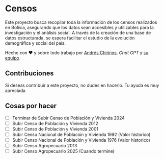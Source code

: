 # Censos

Este proyecto busca recopilar toda la información de los censos realizados en Bolivia, asegurando que los datos sean accesibles y utilizables para la investigación y el análisis social. A través de la creación de una base de datos estructurada, se espera facilitar el estudio de la evolución demográfica y social del país.

Hecho con ❤️ y sobre todo trabajo por [Andrés Chirinos](https://github.com/andres-chirinos), _Chat GPT_ y [su equipo](https://github.com/andres-chirinos/crawl-bolivian-websites/graphs/contributors).

## Contribuciones

Si deseas contribuir a este proyecto, no dudes en hacerlo. Tu ayuda es muy apreciada.

## Cosas por hacer
- [ ] Terminar de Subir Censo de Población y Vivienda 2024 
- [ ] Subir Censo de Población y Vivienda 2012
- [ ] Subir Censo de Población y Vivienda 2001
- [ ] Subir Censo Nacional de Población y Vivienda 1992 (Valor historico)
- [ ] Subir Censo Nacional de Población y Vivienda 1976 (Valor historico)
- [ ] Subir Censo Agropecuario 2013
- [ ] Subir Censo Agropecuario 2025 (Cuando termine)